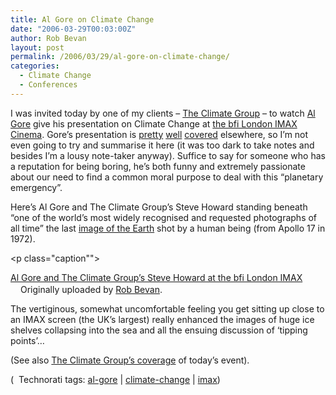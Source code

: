 ```yaml
---
title: Al Gore on Climate Change
date: "2006-03-29T00:03:00Z"
author: Rob Bevan
layout: post
permalink: /2006/03/29/al-gore-on-climate-change/
categories:
  - Climate Change
  - Conferences
---
```

I was invited today by one of my clients &#8211; [The Climate Group][1] &#8211; to watch [Al Gore][2] give his presentation on Climate Change at [the bfi London IMAX Cinema][3]. Gore&#8217;s presentation is [pretty][4] [well][5] [covered][6] elsewhere, so I&#8217;m not even going to try and summarise it here (it was too dark to take notes and besides I&#8217;m a lousy note-taker anyway). Suffice to say for someone who has a reputation for being boring, he&#8217;s both funny and extremely passionate about our need to find a common moral purpose to deal with this &#8220;planetary emergency&#8221;.

Here&#8217;s Al Gore and The Climate Group&#8217;s Steve Howard standing beneath &#8220;one of the world&#8217;s most widely recognised and requested photographs of <span class="hilite">all</span> time&#8221; the last [image of the Earth][7] shot by a human being (from Apollo 17 in 1972).

[<img src="http://static.flickr.com/35/119514736_5733136bce_m.jpg" alt="" class="flickr" style="float: none; padding: 0;" />][8]<p class="caption"">

[Al Gore and The Climate Group&#8217;s Steve Howard at the bfi London IMAX][9]  
<img src="http://robbevan.com/blog/wp-content/plugins/favicons/flickr.com.favicon.ico" class="favicon" alt="" width="16" height="16" />Originally uploaded by [Rob Bevan][10].</p>
The vertiginous, somewhat uncomfortable feeling you get sitting up close to an IMAX screen (the UK&#8217;s largest) really enhanced the images of huge ice shelves collapsing into the sea and <span class="hilite">all</span> the ensuing discussion of &#8216;tipping points&#8217;&#8230;

(See also [The Climate Group&#8217;s coverage][11] of today&#8217;s event).

<p class="technorati-tags">
  (<img style="float: none; padding: 2px 2px 0 2px;"  src="http://robbevan.com/blog/wp-content/themes/robbevan/images/technorati-small.gif" alt="" /> Technorati tags: <a href="http://technorati.com/tag/al-gore" rel="tag">al-gore</a> | <a href="http://technorati.com/tag/climate-change" rel="tag">climate-change</a> | <a href="http://technorati.com/tag/imax" rel="tag">imax</a>)
</p>

 [1]: http://theclimategroup.org
 [2]: http://www.algore-08.com/
 [3]: http://www.bfi.org.uk/incinemas/imax/
 [4]: http://dir.salon.com/story/opinion/feature/2005/11/04/gore/index.html
 [5]: http://giussani.typepad.com/loip/2006/02/ted2006_al_gore.html
 [6]: http://www.worldchanging.com/archives/004139.html
 [7]: http://www.gsfc.nasa.gov/gsfc/earth/pictures/2002/1203apollo17/earthm.jpg
 [8]: http://www.flickr.com/photos/robbevan/119514736/ "photo sharing"
 [9]: http://www.flickr.com/photos/robbevan/119514736/
 [10]: http://www.flickr.com/people/robbevan/
 [11]: http://www.theclimategroup.org/index.php?pid=784
